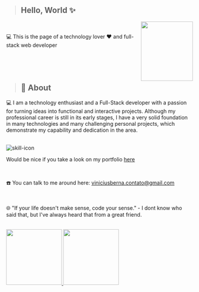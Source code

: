> <h2>Hello, World ✨</h2>

<img align="right" width='140px' height='160px' src='https://i.imgur.com/jERouqH.gif'>

<br>

<p>💻 This is the page of a technology lover ❤️ and full-stack web developer</p>


<br>
<br>
<br>

> <h2>🚀 About </h2>

<p>
  💻 I am a technology enthusiast and a Full-Stack developer with a passion for turning ideas into functional and interactive projects. Although my professional career is still in its early stages, I have a very solid foundation in many technologies and many challenging personal projects, which demonstrate my capability and dedication in the area.
</p>

<br>

<img src="https://skillicons.dev/icons?i=react,nextjs,nodejs,express,prisma,docker,postgres" alt="skill-icon">

<br>
<P>
  Would be nice if you take a look on my portfolio
<a href="https://viniciuspaesberna.vercel.app">here<a/>
</P>

<br>

<p>☎️ You can talk to me around here: <a href='mailto:viniciusberna.contato@gmail.com?Subject=emailFromGithub"'>viniciusberna.contato@gmail.com <a/></p>
  
<br>

<p>🌐 "If your life doesn't make sense, code your sense." - I dont know who said that, but I've always heard that from a great friend.</p>

<br>

<div>
  <a href="https://github.com/HaloSara">
<img max-width="50%" height="150px" src="https://github-readme-stats.vercel.app/api?username=HaloSara121&show_icons=true&theme=react&include_all_commits=true&count_private=true"/>
<img max-width="50%" height="150px" src="https://github-readme-stats.vercel.app/api/top-langs/?username=HaloSara121&layout=compact&langs_count=16&theme=react"/>
  </a>                                                                                                                                
</div>
